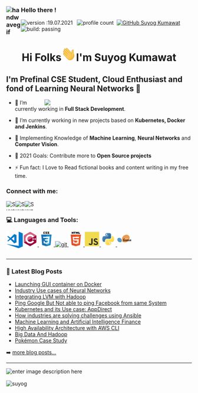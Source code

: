 ### <img alt="handwavegif" src="https://user-images.githubusercontent.com/39513876/112366216-8cfe7400-8cfe-11eb-8116-7d3dbae20e97.gif" width='40' align="left"/> Hello there !
![version :19.07.2021](https://img.shields.io/badge/version-25.03.2021-informational) &nbsp;
![profile count](https://komarev.com/ghpvc/?username=SuyogKumawat&color=blue)&nbsp;
[![GitHub Suyog Kumawat](https://img.shields.io/github/followers/SuyogKumawat?label=follow&style=social)](https://github.com/SuyogKumawat)&nbsp;
![build: passing](https://img.shields.io/badge/build-passing-success)

### <h1 align='center'> Hi Folks<img src="https://raw.githubusercontent.com/ABSphreak/ABSphreak/master/gifs/Hi.gif"  width="40" height="40">I'm Suyog Kumawat</h1>

## I'm Prefinal CSE Student, Cloud Enthusiast and fond of Learning Neural Networks 🚀

<img align="right" width="400" margin-top="500" src="https://cdn.dribbble.com/users/788099/screenshots/8559570/media/b21c621f5f627c462763acd55c2a2319.png">



- 🔭 I’m currently working in **Full Stack Development**.

- 🌱 I’m currently working in new projects based on **Kubernetes, Docker and Jenkins**.

- 👯 Implementing Knowledge of **Machine Learning**, **Neural Networks** and **Computer Vision**.

- 🥅 2021 Goals: Contribute more to **Open Source projects**

- ⚡ Fun fact: I Love to Read fictional books and content writing in my free time.

### Connect with me:
[<img align="left" alt="SuyogKumawat | LinkedIn" src="https://cdn.jsdelivr.net/npm/simple-icons@v3/icons/linkedin.svg" height="25" width="25" />][linkedin]
[<img align="left" alt="Suyog Kumawat's DEV Community Profile" src="https://d2fltix0v2e0sb.cloudfront.net/dev-badge.svg" height="25" width="25" />][DEV]
[<img align="left" alt="SuyogKumawat | Twitter" src="https://cdn.jsdelivr.net/npm/simple-icons@v3/icons/twitter.svg" height="25" width="25"/>][twitter]



<br />

### 💻 Languages and Tools:

<img align="left" alt="Visual Studio Code" src="https://raw.githubusercontent.com/github/explore/80688e429a7d4ef2fca1e82350fe8e3517d3494d/topics/visual-studio-code/visual-studio-code.png" width="45" height="45"/>
<p align="left"> <a href="https://www.w3schools.com/cpp/" target="_blank"> <img src="https://raw.githubusercontent.com/devicons/devicon/master/icons/cplusplus/cplusplus-original.svg" alt="cplusplus" width="40" height="40"/> </a> 
<a href="https://www.w3schools.com/css/" target="_blank"> <img src="https://raw.githubusercontent.com/devicons/devicon/master/icons/css3/css3-original-wordmark.svg" alt="css3" width="40" height="40"/> </a>
<a href="https://git-scm.com/" target="_blank"> <img src="https://www.vectorlogo.zone/logos/git-scm/git-scm-icon.svg" alt="git" width="40" height="40"/> </a> <a href="https://www.w3.org/html/" target="_blank"> <img src="https://raw.githubusercontent.com/devicons/devicon/master/icons/html5/html5-original-wordmark.svg" alt="html5" width="40" height="40"/> </a> 
<a href="https://developer.mozilla.org/en-US/docs/Web/JavaScript" target="_blank"> <img src="https://raw.githubusercontent.com/devicons/devicon/master/icons/javascript/javascript-original.svg" alt="javascript" width="40" height="40"/> </a> 
<a href="https://www.python.org" target="_blank"> <img src="https://raw.githubusercontent.com/devicons/devicon/master/icons/python/python-original.svg" alt="python" width="40" height="40"/> </a> 
<a href="https://scikit-learn.org/stable/" target="_blank"> <img src="https://raw.githubusercontent.com/github/explore/80688e429a7d4ef2fca1e82350fe8e3517d3494d/topics/scikit-learn/scikit-learn.png" alt="sckit" width="40" height="40"/> </a> 


<br />
<br />

---

### 📕 Latest Blog Posts

<!-- BLOG-POST-LIST:START -->
- [Launching GUI container on Docker](https://suyogkumawat1999.medium.com/gui-container-on-the-docker-5860ff920a61)
- [Industry Use cases of Neural Networks](https://suyogkumawat1999.medium.com/industry-use-cases-of-neural-networks-d0c73973716b)
- [Integrating LVM with Hadoop ](https://suyogkumawat1999.medium.com/integrating-lvm-with-hadoop-and-providing-elasticity-to-datanode-storage-and-increase-or-decrease-e2363aaad016)
- [Ping Google But Not able to ping Facebook from same System](https://suyogkumawat1999.medium.com/ping-google-but-not-able-to-ping-facebook-from-same-system-6c12ed79dc76)
- [Kubernetes and its Use case: AppDirect](https://suyogkumawat1999.medium.com/kubernetes-and-its-use-case-appdirect-62e7c6cd37c7)
- [How industries are solving challenges using Ansible](https://www.linkedin.com/pulse/how-industries-solving-challenges-using-ansible-suyog-kumawat/)
- [Machine Learning and Artificial Intelligence Finance](https://www.linkedin.com/pulse/machine-learning-artificial-intelligence-finance-suyog-kumawat/)
- [High Availability Architecture with AWS CLI](https://www.linkedin.com/pulse/high-availability-architecture-aws-cli-suyog-kumawat/)
- [Big Data And Hadoop](https://www.linkedin.com/pulse/big-data-hadoop-suyog-kumawat/)
- [Pokémon Case Study](https://www.linkedin.com/pulse/pok%25C3%25A9mon-case-study-suyog-kumawat/)

<!-- BLOG-POST-LIST:END -->

➡️ [more blog posts...](https://knowledgepython3.blogspot.com/)

---
![enter image description here](https://github-readme-stats.vercel.app/api?username=SuyogKumawat&&show_icons=true&title_color=ffffff&icon_color=bb2acf&text_color=daf7dc&bg_color=151515)

<p><img align="center" src="https://github-readme-streak-stats.herokuapp.com/?user=SuyogKumawat&theme=dark" alt="suyog" /></p>



[twitter]: https://twitter.com/kumawat_suyog
[youtube]: https://www.youtube.com/watch?v=RipELJ_EvLw
[linkedin]:https://www.linkedin.com/in/suyog-kumawat-7882b7171/
[DEV]:https://dev.to/suyogkumawat
